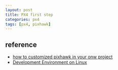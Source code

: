 ```yaml
---
layout: post
title: PX4 first step
categories: px4
tags: [px4, pixhawk]
---
```



## reference
- [how to customized pixhawk in your onw project](http://nutshellking.com/articles/xue-xi-zong-jie/customize_Pixhawk/)
- [Development Environment on Linux
](http://dev.px4.io/en/setup/dev_env_linux.html)